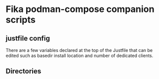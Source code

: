 # Fika podman-compose companion scripts

## justfile config
There are a few variables declared at the top of the Justfile that can be edited such as basedir install location and number of dedicated clients.

## Directories
